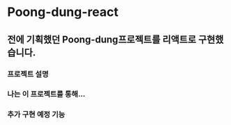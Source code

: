 # Poong-dung-react

  ## 전에 기획했던 Poong-dung프로젝트를 리액트로 구현했습니다.

   ### 프로젝트 설명
   ### 나는 이 프로젝트를 통해...
   ### 추가 구현 예정 기능